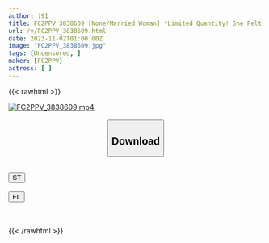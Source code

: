 ```yaml
---
author: j91
title: FC2PPV 3838609 [None/Married Woman] *Limited Quantity! She Felt Pleasure From Having Sex With Her Ex-Friend And Had An Affair Again. She’s So Hungry That She Begs For Creampie As I Play With Her, And Now She’s My Sex Pet. [Cleaning Blowjob Bonus Included In The Shower]
url: /v/FC2PPV_3838609.html
date: 2023-11-02T01:00:00Z
image: "FC2PPV_3838609.jpg"
tags: [Uncensored, ]
maker: [FC2PPV]
actress: [ ]
---
```



{{< rawhtml >}}

<div class="video" data-videoid="Y8QVXqXpbVi3MY">
    <a href="javascript:;">
        <img src="https://my.j91.asia/v/FC2PPV_3838609.jpg" width="WIDTH" height="HEIGHT" alt="FC2PPV_3838609.mp4" loading="lazy">
    </a>
</div>

<script type="text/javascript" src="https://j91.asia/asset/on-demand-st.js"></script>

<br>
  <link rel="stylesheet" href="https://j91.asia/asset/bs5.css">
  
  <center>
  <button class="btn btn-primary" type="button" data-bs-toggle="collapse" data-bs-target=".multi-collapse" aria-expanded="false" aria-controls="multiCollapseExample1 multiCollapseExample2"><h2>Download</h2></button></center>
</p>
<div class="row">
  <div class="col">
    <div class="collapse multi-collapse" id="multiCollapseExample1">
      <div class="card card-body">
	      	      <br>
<div class="buttons">  
<a href="https://streamtape.to/v/Y8QVXqXpbVi3MY" target="_blank"><button class="btn-hover color-3"><i class="fa fa-download"></i> ST</button></a></div>
    </div>
  </div>
</div>
  <div class="col">
    <div class="collapse multi-collapse" id="multiCollapseExample2">
      <div class="card card-body">
	      <br>
<div class="buttons">
    <a href="https://filelions.online/f/784kz5bdsidc" target="_blank"><button class="btn-hover color-9"><i class="fa fa-download"></i> FL</button></a></div>
<br><br>
      </div>
    </div>
  </div>
</div>

{{< /rawhtml >}}